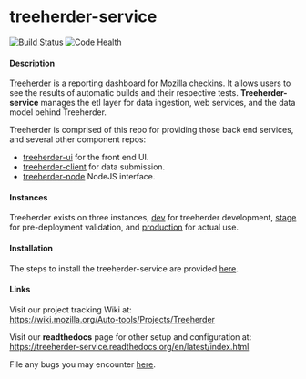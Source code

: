 treeherder-service
==================
[![Build Status](https://travis-ci.org/mozilla/treeherder-service.png?branch=master)](https://travis-ci.org/mozilla/treeherder-service)
[![Code Health](https://landscape.io/github/mozilla/treeherder-service/master/landscape.png)](https://landscape.io/github/mozilla/treeherder-service/master)


#### Description
[Treeherder](https://treeherder.mozilla.org) is a reporting dashboard for Mozilla checkins. It allows users to see the results of automatic builds and their respective tests. **Treeherder-service** manages the etl layer for data ingestion, web services, and the data model behind Treeherder.

Treeherder is comprised of this repo for providing those back end services, and several other component repos:

* [treeherder-ui](https://github.com/mozilla/treeherder-ui) for the front end UI.
* [treeherder-client](https://github.com/mozilla/treeherder-client) for data submission.
* [treeherder-node](https://github.com/mozilla/treeherder-node) NodeJS interface.


#### Instances
Treeherder exists on three instances, [dev](http://treeherder-dev.allizom.org) for treeherder development, [stage](https://treeherder.allizom.org) for pre-deployment validation, and [production](https://treeherder.mozilla.org) for actual use.


#### Installation
The steps to install the treeherder-service are provided [here](https://treeherder-service.readthedocs.org/en/latest/installation.html).


#### Links

Visit our project tracking Wiki at:  
https://wiki.mozilla.org/Auto-tools/Projects/Treeherder

Visit our **readthedocs** page for other setup and configuration at:  
https://treeherder-service.readthedocs.org/en/latest/index.html

File any bugs you may encounter [here](https://bugzilla.mozilla.org/enter_bug.cgi?product=Tree+Management&component=Treeherder).
